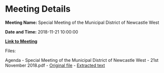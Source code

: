# Meeting Details

**Meeting Name:** Special Meeting of the Municipal District of Newcastle West

**Date and Time:** 2018-11-21 10:00:00

**[Link to Meeting](https://www.limerick.ie/council/whats-on/special-meeting-municipal-district-newcastle-west-4)**

Files: 

Agenda - Special Meeting of the Municipal District of Newcastle West - 21st November 2018.pdf - [Original file](https://www.limerick.ie/sites/default/files/media/documents/2018-11/00%202018-11-21%20Agenda.pdf) - [Extracted text](./Agenda%20-%C2%A0Special%20Meeting%20of%20the%20Municipal%20District%20of%20Newcastle%20West%C2%A0-%2021st%20November%202018.md)

